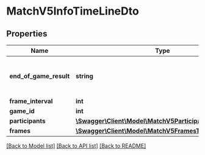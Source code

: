 # MatchV5InfoTimeLineDto

## Properties
Name | Type | Description | Notes
------------ | ------------- | ------------- | -------------
**end_of_game_result** | **string** | Refer to indicate if the game ended in termination. | [optional] 
**frame_interval** | **int** |  | 
**game_id** | **int** |  | [optional] 
**participants** | [**\Swagger\Client\Model\MatchV5ParticipantTimeLineDto[]**](MatchV5ParticipantTimeLineDto.md) |  | [optional] 
**frames** | [**\Swagger\Client\Model\MatchV5FramesTimeLineDto[]**](MatchV5FramesTimeLineDto.md) |  | 

[[Back to Model list]](../README.md#documentation-for-models) [[Back to API list]](../README.md#documentation-for-api-endpoints) [[Back to README]](../README.md)


